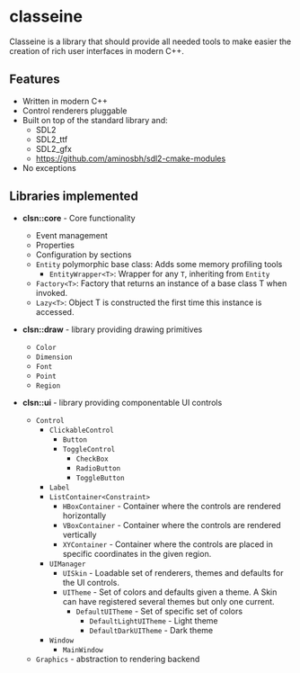 # classeine

Classeine is a library that should provide all needed tools to make easier
the creation of rich user interfaces in modern C++.

## Features
* Written in modern C++
* Control renderers pluggable
* Built on top of the standard library and:
  * SDL2
  * SDL2_ttf
  * SDL2_gfx
  * https://github.com/aminosbh/sdl2-cmake-modules
* No exceptions

## Libraries implemented

* **clsn::core** - Core functionality
  * Event management
  * Properties
  * Configuration by sections
  * `Entity` polymorphic base class: Adds some memory profiling tools
    * `EntityWrapper<T>`: Wrapper for any `T`, inheriting from `Entity`
  * `Factory<T>`: Factory that returns an instance of a base class T when invoked.
  * `Lazy<T>`: Object T is constructed the first time this instance is accessed.
  
* **clsn::draw** - library providing drawing primitives
  * `Color`
  * `Dimension`
  * `Font`
  * `Point`
  * `Region`
  
* **clsn::ui** - library providing componentable UI controls
  * `Control`
    * `ClickableControl`
      * `Button` 
      * `ToggleControl`
        * `CheckBox` 
        * `RadioButton`
        * `ToggleButton`
    * `Label` 
    * `ListContainer<Constraint>`
      * `HBoxContainer` - Container where the controls are rendered horizontally
      * `VBoxContainer` - Container where the controls are rendered vertically
      * `XYContainer` - Container where the controls are placed in specific coordinates in the given region.
    * `UIManager`
      * `UISkin` - Loadable set of renderers, themes and defaults for the UI controls.
      * `UITheme` - Set of colors and defaults given a theme. A Skin can have registered several themes but only one current.
        * `DefaultUITheme` - Set of specific set of colors
          * `DefaultLightUITheme` - Light theme
          * `DefaultDarkUITheme` - Dark theme
    * `Window`
      * `MainWindow`
  * `Graphics` - abstraction to rendering backend

